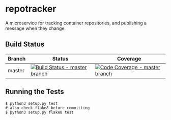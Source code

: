 # repotracker
A microservice for tracking container repositories, and publishing a message when they change.

## Build Status

[travis]: https://travis-ci.org/#!/release-engineering/repotracker
[travisbadge]: https://secure.travis-ci.org/release-engineering/repotracker.png?branch=master
[codecov]: https://codecov.io/gh/release-engineering/repotracker
[codecovbadge]: https://codecov.io/gh/release-engineering/repotracker/branch/master/graph/badge.svg

Branch | Status | Coverage
-------|--------|---------
master | [![Build Status - master branch][travisbadge]][travis] | [![Code Coverage - master branch][codecovbadge]][codecov]

## Running the Tests

    $ python3 setup.py test
    # also check flake8 before committing
    $ python3 setup.py flake8 test
